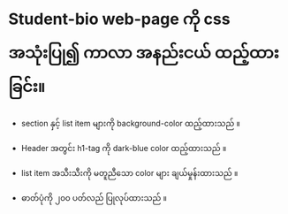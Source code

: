 # Student-bio web-page ကို css အသုံးပြု၍ ကာလာ အနည်းငယ် ထည့်ထားခြင်း။

* section နှင့် list item များကို background-color ထည့်ထားသည် ။

* Header အတွင်း h1-tag ကို dark-blue color ထည့်ထားသည် ။

* list item အသီးသီးကို မတူညီသော color များ ချယ်မှုန်းထားသည် ။

* ဓာတ်ပုံကို ၂၀၀ ပတ်လည် ပြုလုပ်ထားသည် ။